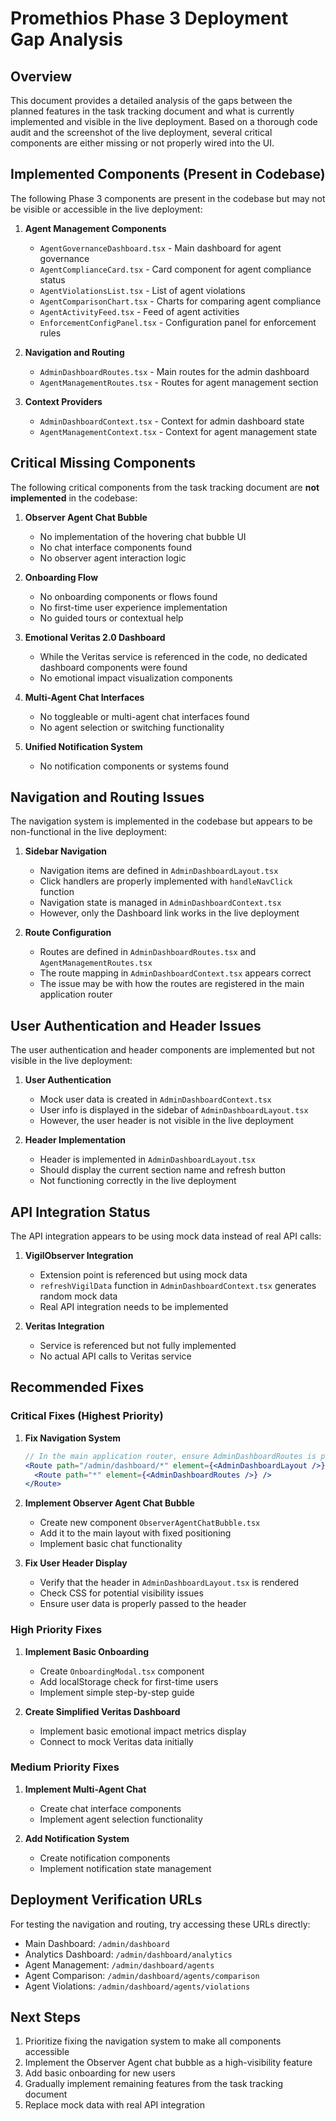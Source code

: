 # Promethios Phase 3 Deployment Gap Analysis

## Overview

This document provides a detailed analysis of the gaps between the planned features in the task tracking document and what is currently implemented and visible in the live deployment. Based on a thorough code audit and the screenshot of the live deployment, several critical components are either missing or not properly wired into the UI.

## Implemented Components (Present in Codebase)

The following Phase 3 components are present in the codebase but may not be visible or accessible in the live deployment:

1. **Agent Management Components**
   - `AgentGovernanceDashboard.tsx` - Main dashboard for agent governance
   - `AgentComplianceCard.tsx` - Card component for agent compliance status
   - `AgentViolationsList.tsx` - List of agent violations
   - `AgentComparisonChart.tsx` - Charts for comparing agent compliance
   - `AgentActivityFeed.tsx` - Feed of agent activities
   - `EnforcementConfigPanel.tsx` - Configuration panel for enforcement rules

2. **Navigation and Routing**
   - `AdminDashboardRoutes.tsx` - Main routes for the admin dashboard
   - `AgentManagementRoutes.tsx` - Routes for agent management section

3. **Context Providers**
   - `AdminDashboardContext.tsx` - Context for admin dashboard state
   - `AgentManagementContext.tsx` - Context for agent management state

## Critical Missing Components

The following critical components from the task tracking document are **not implemented** in the codebase:

1. **Observer Agent Chat Bubble**
   - No implementation of the hovering chat bubble UI
   - No chat interface components found
   - No observer agent interaction logic

2. **Onboarding Flow**
   - No onboarding components or flows found
   - No first-time user experience implementation
   - No guided tours or contextual help

3. **Emotional Veritas 2.0 Dashboard**
   - While the Veritas service is referenced in the code, no dedicated dashboard components were found
   - No emotional impact visualization components

4. **Multi-Agent Chat Interfaces**
   - No toggleable or multi-agent chat interfaces found
   - No agent selection or switching functionality

5. **Unified Notification System**
   - No notification components or systems found

## Navigation and Routing Issues

The navigation system is implemented in the codebase but appears to be non-functional in the live deployment:

1. **Sidebar Navigation**
   - Navigation items are defined in `AdminDashboardLayout.tsx`
   - Click handlers are properly implemented with `handleNavClick` function
   - Navigation state is managed in `AdminDashboardContext.tsx`
   - However, only the Dashboard link works in the live deployment

2. **Route Configuration**
   - Routes are defined in `AdminDashboardRoutes.tsx` and `AgentManagementRoutes.tsx`
   - The route mapping in `AdminDashboardContext.tsx` appears correct
   - The issue may be with how the routes are registered in the main application router

## User Authentication and Header Issues

The user authentication and header components are implemented but not visible in the live deployment:

1. **User Authentication**
   - Mock user data is created in `AdminDashboardContext.tsx`
   - User info is displayed in the sidebar of `AdminDashboardLayout.tsx`
   - However, the user header is not visible in the live deployment

2. **Header Implementation**
   - Header is implemented in `AdminDashboardLayout.tsx`
   - Should display the current section name and refresh button
   - Not functioning correctly in the live deployment

## API Integration Status

The API integration appears to be using mock data instead of real API calls:

1. **VigilObserver Integration**
   - Extension point is referenced but using mock data
   - `refreshVigilData` function in `AdminDashboardContext.tsx` generates random mock data
   - Real API integration needs to be implemented

2. **Veritas Integration**
   - Service is referenced but not fully implemented
   - No actual API calls to Veritas service

## Recommended Fixes

### Critical Fixes (Highest Priority)

1. **Fix Navigation System**
   ```jsx
   // In the main application router, ensure AdminDashboardRoutes is properly registered
   <Route path="/admin/dashboard/*" element={<AdminDashboardLayout />}>
     <Route path="*" element={<AdminDashboardRoutes />} />
   </Route>
   ```

2. **Implement Observer Agent Chat Bubble**
   - Create new component `ObserverAgentChatBubble.tsx`
   - Add it to the main layout with fixed positioning
   - Implement basic chat functionality

3. **Fix User Header Display**
   - Verify that the header in `AdminDashboardLayout.tsx` is rendered
   - Check CSS for potential visibility issues
   - Ensure user data is properly passed to the header

### High Priority Fixes

1. **Implement Basic Onboarding**
   - Create `OnboardingModal.tsx` component
   - Add localStorage check for first-time users
   - Implement simple step-by-step guide

2. **Create Simplified Veritas Dashboard**
   - Implement basic emotional impact metrics display
   - Connect to mock Veritas data initially

### Medium Priority Fixes

1. **Implement Multi-Agent Chat**
   - Create chat interface components
   - Implement agent selection functionality

2. **Add Notification System**
   - Create notification components
   - Implement notification state management

## Deployment Verification URLs

For testing the navigation and routing, try accessing these URLs directly:

- Main Dashboard: `/admin/dashboard`
- Analytics Dashboard: `/admin/dashboard/analytics`
- Agent Management: `/admin/dashboard/agents`
- Agent Comparison: `/admin/dashboard/agents/comparison`
- Agent Violations: `/admin/dashboard/agents/violations`

## Next Steps

1. Prioritize fixing the navigation system to make all components accessible
2. Implement the Observer Agent chat bubble as a high-visibility feature
3. Add basic onboarding for new users
4. Gradually implement remaining features from the task tracking document
5. Replace mock data with real API integration

